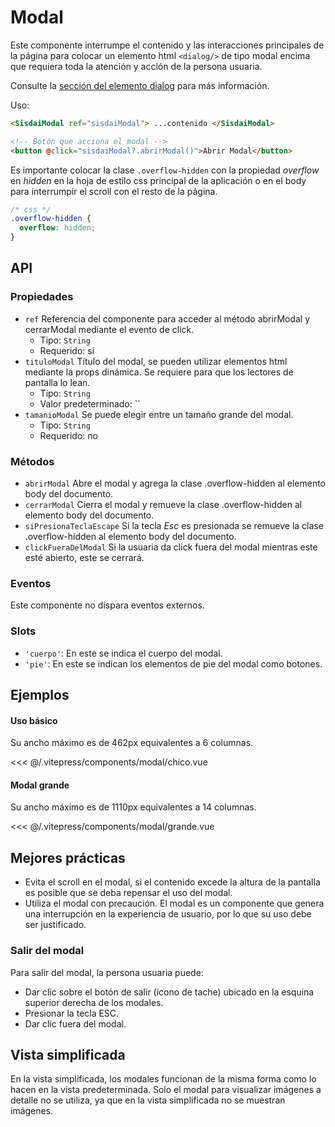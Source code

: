 <script setup>
import EjemploChico from "../../.vitepress/components/modal/chico.vue";
import EjemploGrande from "../../.vitepress/components/modal/grande.vue";
</script>

# Modal

Este componente interrumpe el contenido y las interacciones principales de la página para colocar un elemento html `<dialog/>` de tipo modal encima que requiera toda la atención y acción de la persona usuaria.

Consulte la [sección del elemento dialog](https://developer.mozilla.org/es/docs/Web/HTML/Element/dialog) para más información.

Uso:

```html
<SisdaiModal ref="sisdaiModal"> ...contenido </SisdaiModal>

<!-- Botón que acciona el modal -->
<button @click="sisdaiModal?.abrirModal()">Abrir Modal</button>
```

Es importante colocar la clase `.overflow-hidden` con la propiedad _overflow_ en _hidden_ en la hoja de estilo css
principal de la aplicación o en el body para interrumpir el scroll con el resto de la página.

```css
/* css */
.overflow-hidden {
  overflow: hidden;
}
```

<section id="api">

## API

### Propiedades

- `ref` Referencia del
  componente para acceder al método abrirModal y cerrarModal mediante el evento de
  click.
  - Tipo: `String`
  - Requerido: si
- `tituloModal` Título del modal, se pueden utilizar elementos html mediante la props dinámica. Se requiere para que los lectores de pantalla lo lean.
  - Tipo: `String`
  - Valor predeterminado: ``
- `tamanioModal` Se puede elegir entre un tamaño grande del modal.
  - Tipo: `String`
  - Requerido: no

### Métodos

- `abrirModal` Abre el modal y agrega la clase .overflow-hidden al elemento body del documento.
- `cerrarModal` Cierra el modal y remueve la clase .overflow-hidden al elemento body del documento.
- `siPresionaTeclaEscape` Si la tecla _Esc_ es presionada se remueve la clase .overflow-hidden al elemento body del documento.
- `clickFueraDelModal` Si la usuaria da click fuera del modal mientras este esté abierto, este se cerrará.

### Eventos

Este componente no dispara eventos externos.

### Slots

- `'cuerpo'`: En este se indica el cuerpo del modal.
- `'pie'`: En este se indican los elementos de pie del modal como botones.

</section>

<section id="ejemplos">

## Ejemplos

#### Uso básico

Su ancho máximo es de 462px equivalentes a 6 columnas.

<!-- <utils-ejemplo-doc ruta="modal/chico.vue"/> -->
<EjemploChico />
<<< @/.vitepress/components/modal/chico.vue

#### Modal grande

Su ancho máximo es de 1110px equivalentes a 14 columnas.

<!-- <utils-ejemplo-doc ruta="modal/grande.vue"/> -->
<EjemploGrande />
<<< @/.vitepress/components/modal/grande.vue

## Mejores prácticas

- Evita el scroll en el modal, si el contenido excede la altura de la
  pantalla es posible que se deba repensar el uso del modal.
- Utiliza el modal con precaución. El modal es un componente que genera
  una interrupción en la experiencia de usuario, por lo que su uso debe
  ser justificado.

### Salir del modal

Para salir del modal, la persona usuaria puede:

- Dar clic sobre el botón de salir (icono de tache) ubicado en la esquina
  superior derecha de los modales.
- Presionar la tecla ESC.
- Dar clic fuera del modal.

## Vista simplificada

En la vista simplificada, los modales funcionan de la misma forma como lo
hacen en la vista predeterminada. Solo el modal para visualizar imágenes a
detalle no se utiliza, ya que en la vista simplificada no se muestran
imágenes.

</section>
